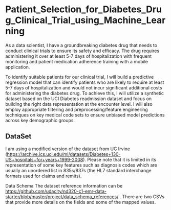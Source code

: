 # Patient_Selection_for_Diabetes_Drug_Clinical_Trial_using_Machine_Learning

As a data scientist, I have a groundbreaking diabetes drug that needs to conduct clinical trials to ensure its safety and efficacy. The drug requires administering it over at least 5-7 days of hospitalization with frequent monitoring and patient medication adherence training with a mobile application.

To identify suitable patients for our clinical trial, I will build a predictive regression model that can identify patients who are likely to require at least 5-7 days of hospitalization and would not incur significant additional costs for administering the diabetes drug. To achieve this, I will utilize a synthetic dataset based on the UCI Diabetes readmission dataset and focus on building the right data representation at the encounter level. I will also employ appropriate filtering and preprocessing/feature engineering techniques on key medical code sets to ensure unbiased model predictions across key demographic groups.


## DataSet
 I am using a modified version of the dataset from UC Irvine (https://archive.ics.uci.edu/ml/datasets/Diabetes+130-US+hospitals+for+years+1999-2008). Please note that it is limited in its representation of some key features such as diagnosis codes which are usually an unordered list in 835s/837s (the HL7 standard interchange formats used for claims and remits).

Data Schema The dataset reference information can be https://github.com/udacity/nd320-c1-emr-data-starter/blob/master/project/data_schema_references/ . There are two CSVs that provide more details on the fields and some of the mapped values.
